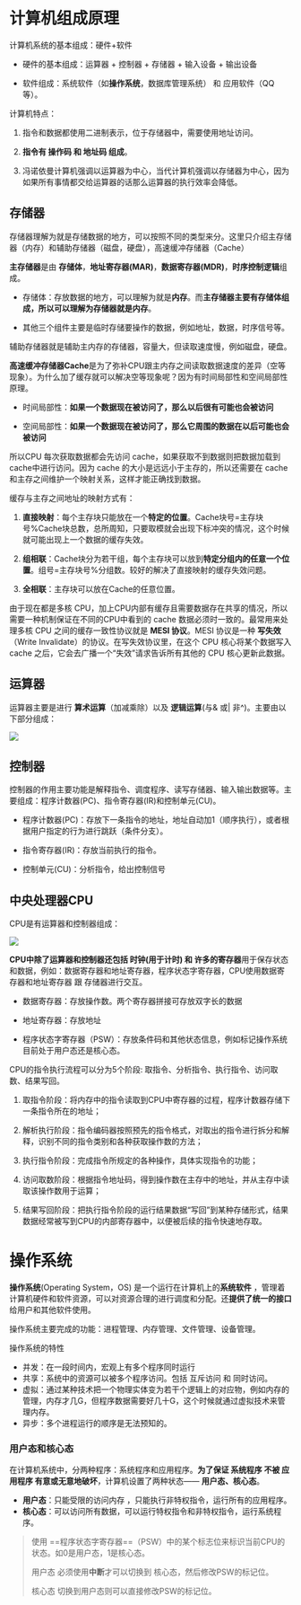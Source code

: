 # 计算机组成原理

计算机系统的基本组成：硬件+软件

- 硬件的基本组成：运算器 + 控制器 + 存储器  + 输入设备 + 输出设备

- 软件组成：系统软件（如**操作系统**，数据库管理系统） 和 应用软件（QQ等）。

计算机特点：

1. 指令和数据都使用二进制表示，位于存储器中，需要使用地址访问。

2. **指令有 操作码 和 地址码 组成**。

3. 冯诺依曼计算机强调以运算器为中心，当代计算机强调以存储器为中心，因为如果所有事情都交给运算器的话那么运算器的执行效率会降低。

## 存储器

存储器理解为就是存储数据的地方，可以按照不同的类型来分。这里只介绍主存储器（内存）和辅助存储器（磁盘，硬盘），高速缓冲存储器（Cache）

**主存储器**是由 **存储体**，**地址寄存器(MAR)**，**数据寄存器(MDR)**，**时序控制逻辑**组成。

- 存储体：存放数据的地方，可以理解为就是**内存**。而**主存储器主要有存储体组成，所以可以理解为存储器就是内存**。

- 其他三个组件主要是临时存储要操作的数据，例如地址，数据，时序信号等。

辅助存储器就是辅助主内存的存储器，容量大，但读取速度慢，例如磁盘，硬盘。

**高速缓冲存储器Cache**是为了弥补CPU跟主内存之间读取数据速度的差异（空等现象）。为什么加了缓存就可以解决空等现象呢？因为有时间局部性和空间局部性原理。

- 时间局部性：**如果一个数据现在被访问了，那么以后很有可能也会被访问**

- 空间局部性：**如果一个数据现在被访问了，那么它周围的数据在以后可能也会被访问**

所以CPU 每次获取数据都会先访问 cache，如果获取不到数据则把数据加载到 cache中进行访问。因为 cache 的大小是远远小于主存的，所以还需要在 cache和主存之间维护一个映射关系，这样才能正确找到数据。

缓存与主存之间地址的映射方式有：

1. **直接映射**：每个主存块只能放在一个**特定的位置**。Cache块号=主存块号%Cache块总数，总所周知，只要取模就会出现下标冲突的情况，这个时候就可能出现上一个数据的缓存失效。

2. **组相联**：Cache块分为若干组，每个主存块可以放到**特定分组内的任意一个位置**。组号=主存块号%分组数。较好的解决了直接映射的缓存失效问题。

3. **全相联**：主存块可以放在Cache的任意位置。

由于现在都是多核 CPU，加上CPU内部有缓存且需要数据存在共享的情况，所以需要一种机制保证在不同的CPU中看到的 cache 数据必须时一致的。最常用来处理多核 CPU 之间的缓存一致性协议就是 **MESI 协议**。MESI 协议是一种 **写失效**（Write Invalidate）的协议。在写失效协议里，在这个 CPU 核心将某个数据写入 cache 之后，它会去广播一个“失效”请求告诉所有其他的 CPU 核心更新此数据。

## 运算器

运算器主要是进行 **算术运算**（加减乘除）以及 **逻辑运算**(与& 或| 非^)。主要由以下部分组成：

![](/Users/jianhang/Library/Application%20Support/marktext/images/2023-12-16-16-29-47-image.png)

## 控制器

控制器的作用主要功能是解释指令、调度程序、读写存储器、输入输出数据等。主要组成：程序计数器(PC)、指令寄存器(IR)和控制单元(CU)。

- 程序计数器(PC)：存放下一条指令的地址，地址自动加1（顺序执行），或者根据用户指定的行为进行跳跃（条件分支）。

- 指令寄存器(IR)：存放当前执行的指令。

- 控制单元(CU)：分析指令，给出控制信号

## 中央处理器CPU

CPU是有运算器和控制器组成：

![](https://pic4.zhimg.com/v2-4b8e102d396ad3c46994b1db74f31df7_r.jpg)

**CPU中除了运算器和控制器还包括 时钟(用于计时) 和 许多的寄存器**用于保存状态和数据，例如：数据寄存器和地址寄存器，程序状态字寄存器，CPU使用数据寄存器和地址寄存器 跟 存储器进行交互。

- 数据寄存器：存放操作数。两个寄存器拼接可存放双字长的数据

- 地址寄存器：存放地址

- 程序状态字寄存器（PSW）：存放条件码和其他状态信息，例如标记操作系统目前处于用户态还是核心态。

CPU的指令执行流程可以分为5个阶段: 取指令、分析指令、执行指令、访问取数、结果写回。

1. 取指令阶段：将内存中的指令读取到CPU中寄存器的过程，程序计数器存储下一条指令所在的地址；

2. 解析执行阶段：指令编码器按照预先的指令格式，对取出的指令进行拆分和解释，识别不同的指令类别和各种获取操作数的方法；

3. 执行指令阶段：完成指令所规定的各种操作，具体实现指令的功能；

4. 访问取数阶段：根据指令地址码，得到操作数在主存中的地址，并从主存中读取该操作数用于运算；

5. 结果写回阶段：把执行指令阶段的运行结果数据“写回”到某种存储形式，结果数据经常被写到CPU的内部寄存器中，以便被后续的指令快速地存取。

# 操作系统

**操作系统**(Operating System，OS) 是一个运行在计算机上的**系统软件** ，管理着计算机硬件和软件资源，可以对资源合理的进行调度和分配。还**提供了统一的接口**给用户和其他软件使用。

操作系统主要完成的功能：进程管理、内存管理、文件管理、设备管理。

操作系统的特性

- 并发：在一段时间内，宏观上有多个程序同时运行
- 共享：系统中的资源可以被多个程序访问。包括 互斥访问 和 同时访问。
- 虚拟：通过某种技术把一个物理实体变为若干个逻辑上的对应物，例如内存的管理，内存才几G，但程序数据需要好几十G，这个时候就通过虚拟技术来管理内存。
- 异步：多个进程运行的顺序是无法预知的。

### 用户态和核心态

在计算机系统中，分两种程序：系统程序和应用程序。**为了保证 系统程序 不被 应用程序 有意或无意地破坏**，计算机设置了两种状态—— **用户态、核心态**。

- **用户态**：只能受限的访问内存 ，只能执行非特权指令，运行所有的应用程序。
- **核心态**：可以访问所有数据，可以运行特权指令和非特权指令，运行系统程序。

> 使用 ==程序状态字寄存器==（PSW）中的某个标志位来标识当前CPU的状态。如0是用户态，1是核心态。
> 
> 用户态 必须使用**中断**才可以切换到 核心态，然后修改PSW的标记位。
> 
> 核心态 切换到用户态则可以直接修改PSW的标记位。




